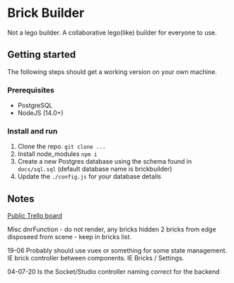 # Brick Builder
Not a lego builder. A collaborative lego(like) builder for everyone to use. 

## Getting started
The following steps should get a working version on your own machine.

### Prerequisites
- PostgreSQL 
- NodeJS (14.0+)

### Install and run
1. Clone the repo. `git clone ...`
2. Install node_modules `npm i`
3. Create a new Postgres database using the schema found in  `docs/sql.sql` (default database name is brickbuilder)
4. Update the `./config.js` for your database details


## Notes
[Public Trello board](https://trello.com)


Misc
dnrFunction - do not render, any bricks hidden 2 bricks from edge disposeed from scene  - keep in bricks list.


19-06
Probably should use vuex or something for some state management. IE brick controller between components. IE Bricks / Settings.

04-07-20
Is the Socket/Studio controller naming correct for the backend